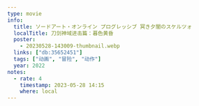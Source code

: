 ```yaml
---
type: movie
info:
  title: ソードアート・オンライン プログレッシブ 冥き夕闇のスケルツォ
  localTitle: 刀剑神域进击篇：暮色黄昏
  poster:
    - 20230528-143009-thumbnail.webp
  links: ["db:35652451"]
  tags: ["动画", "冒险", "动作"]
  year: 2022
notes:
  - rate: 4
    timestamp: 2023-05-28 14:15
    where: local
---
```

